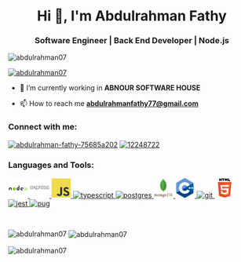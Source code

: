 <h1 align="center">Hi 👋, I'm Abdulrahman Fathy</h1>
<h3 align="center">Software Engineer | Back End Developer | Node.js</h3>

<p align="left"> <img src="https://komarev.com/ghpvc/?username=abdulrahman07&label=Profile%20views&color=0e75b6&style=flat" alt="abdulrahman07" /> </p>

<p align="left"> <a href="https://github.com/ryo-ma/github-profile-trophy"><img src="https://github-profile-trophy.vercel.app/?username=abdulrahman07" alt="abdulrahman07" /></a> </p>

- 🔭 I’m currently working in **ABNOUR SOFTWARE HOUSE**

- 📫 How to reach me **abdulrahmanfathy77@gmail.com**

<h3 align="left">Connect with me:</h3>
<p align="left">
<a href="https://linkedin.com/in/abdulrahman-fathy-75685a202" target="blank"><img align="center" src="https://raw.githubusercontent.com/rahuldkjain/github-profile-readme-generator/master/src/images/icons/Social/linked-in-alt.svg" alt="abdulrahman-fathy-75685a202" height="30" width="40" /></a>
<a href="https://stackoverflow.com/users/12248722" target="blank"><img align="center" src="https://raw.githubusercontent.com/rahuldkjain/github-profile-readme-generator/master/src/images/icons/Social/stack-overflow.svg" alt="12248722" height="30" width="40" /></a>
</p>

<h3 align="left">Languages and Tools:</h3>
<p align="left">
  <a href="https://nodejs.org" target="_blank" rel="noreferrer">
    <img src="https://raw.githubusercontent.com/devicons/devicon/master/icons/nodejs/nodejs-original-wordmark.svg" alt="nodejs" width="40" height="40"/>
  </a>

  <a href="https://expressjs.com" target="_blank" rel="noreferrer">
    <img src="https://raw.githubusercontent.com/devicons/devicon/master/icons/express/express-original-wordmark.svg" alt="express" width="40" height="40"/>
  </a>

  <a href="https://developer.mozilla.org/en-US/docs/Web/JavaScript" target="_blank" rel="noreferrer">
    <img src="https://raw.githubusercontent.com/devicons/devicon/master/icons/javascript/javascript-original.svg" alt="javascript" width="40" height="40"/>
  </a>

  <a href="https://developer.mozilla.org/en-US/docs/Web/Typescript" target="_blank" rel="noreferrer">
    <img src="https://www.vectorlogo.zone/logos/typescriptlang/typescriptlang-icon.svg" alt="typescript" width="40" height="40"/>
  </a>

  <a href="https://www.postgresql.org/" target="_blank" rel="noreferrer">
    <img src="https://www.vectorlogo.zone/util/preview.html?image=/logos/postgresql/postgresql-ar21.svg" alt="postgres" width="40" height="40"/>
  </a>

  <a href="https://www.mongodb.com/" target="_blank" rel="noreferrer">
    <img src="https://raw.githubusercontent.com/devicons/devicon/master/icons/mongodb/mongodb-original-wordmark.svg" alt="mongodb" width="40" height="40"/>
  </a>

  <a href="https://www.w3schools.com/cpp/" target="_blank" rel="noreferrer">
    <img src="https://raw.githubusercontent.com/devicons/devicon/master/icons/cplusplus/cplusplus-original.svg" alt="cplusplus" width="40" height="40"/>
  </a>

  <a href="https://git-scm.com/" target="_blank" rel="noreferrer">
    <img src="https://www.vectorlogo.zone/logos/git-scm/git-scm-icon.svg" alt="git" width="40" height="40"/>
  </a>

  <a href="https://www.w3.org/html/" target="_blank" rel="noreferrer">
    <img src="https://raw.githubusercontent.com/devicons/devicon/master/icons/html5/html5-original-wordmark.svg" alt="html5" width="40" height="40"/>
  </a>

  <a href="https://jestjs.io" target="_blank" rel="noreferrer">
    <img src="https://www.vectorlogo.zone/logos/jestjsio/jestjsio-icon.svg" alt="jest" width="40" height="40"/>
  </a>

  <a href="https://pugjs.org" target="_blank" rel="noreferrer">
    <img src="https://cdn.worldvectorlogo.com/logos/pug.svg" alt="pug" width="40" height="40"/>
  </a>
</p>

<img>

<p><img align="left" src="https://github-readme-stats.vercel.app/api/top-langs?username=abdulrahman07&show_icons=true&locale=en&layout=compact" alt="abdulrahman07" /></p>

<p>&nbsp;<img align="center" src="https://github-readme-stats.vercel.app/api?username=abdulrahman07&show_icons=true&locale=en" alt="abdulrahman07" /></p>

<p><img align="center" src="https://github-readme-streak-stats.herokuapp.com/?user=abdulrahman07&" alt="abdulrahman07" /></p>

